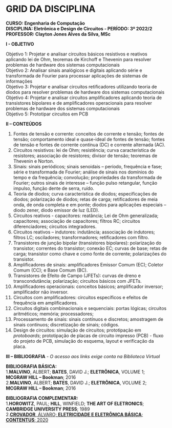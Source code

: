 # GRID DA DISCIPLINA 

**CURSO: Engenharia de Computação**  
**DISCIPLINA: Eletrônica e Design de Circuitos - PERÍODO: 3º 2022/2**  
**PROFESSOR: Clayton Jones Alves da Silva, MSc**

**I - OBJETIVO** 

Objetivo 1: Projetar e analisar circuitos básicos resistivos e reativos aplicando lei de Ohm, teoremas de Kirchoff e Thevenin para resolver problemas de hardware dos sistemas computacionais  
Objetivo 2: Analisar sinais analógicos e digitais aplicando série e transformada de Fourier para processar aplicações de sistemas de informações  
Objetivo 3: Projetar e analisar circuitos retificadores utilizando teoria de diodos para resolver problemas de hardware dos sistemas computacionais      
Objetivo 4: Projetar e analisar circuitos amplificadores aplicando teoria de transistores bipolares e de amplificadores operacionais para resolver problemas de hardware dos sistemas computacionais  
Objetivo 5: Prototipar circuitos em PCB

**II – CONTEÚDOS**

1. Fontes de tensão e corrente: conceitos de corrente e tensão; fontes de tensão; comportamento ideal e quase-ideal de fontes de tensão; fontes de tensão e fontes de corrente contínua (DC) e corrente alternada (AC).  
2. Circuitos resistivos: lei de Ohm; resistência; curva característica de resistores; associação de resistores; divisor de tensão; teoremas de Thevenin e Norton.  
3. Sinais: sinais periódicos; sinais senoidais – período, frequência e fase; série e transformada de Fourier; análise de sinais nos domínios do tempo e da frequência; convolução; propriedades da transformada de Fourier; outros sinais de interesse – função pulso retangular, função impulso, função dente de serra, ruído.  
4. Teoria de diodos; curva característica de diodos; especificações de diodos; polarização de diodos; retas de carga; retificadores de meia onda, de onda completa e em ponte; diodos para aplicações especiais – diodo zener, diodo emissor de luz (LED).  
5. Circuitos reativos - capacitores: reatância; Lei de Ohm generalizada; capacitores; associação de capacitores; filtros RC; circuitos diferenciadores; circuitos integradores.  
6. Circuitos reativos – indutores: indutância; associação de indutores; filtros LC; osciladores; transformadores; retificadores com filtro.  
7. Transistores de junção bipolar (transistores bipolares): polarização do transistor; correntes do transistor; conexão EC; curvas de base; retas de carga; transistor como chave e como fonte de corrente; polarizações do transistor.  
8. Amplificadores de sinais: amplificadores Emissor Comum (EC); Coletor Comum (CC); e Base Comum (BC).  
9. Transistores de Efeito de Campo (JFETs): curvas de dreno e transcondutância; polarização; circuitos básicos com JFETs.  
10. Amplificadores operacionais: conceitos básicos; amplificador inversor; amplificador não inversor.  
11. Circuitos com amplificadores: circuitos específicos e efeitos de frequência em amplificadores.   
12. Circuitos digitais combinacionais e sequenciais: portas lógicas; circuitos aritméticos; memória; processadores;   
13. Processamento de sinais: sinais contínuos e discretos; amostragem de sinais contínuos; discretização de sinais; códigos.  
14. Design de circuitos: simulação de circuitos; prototipação em *protoboards*; prototipação de placas de circuito impresso (PCB) - fluxo do projeto de PCB, simulação do esquema, layout e verificação da placa.  


**III – BIBLIOGRAFIA** - *O acesso aos links exige conta na Biblioteca Virtual*

**BIBLIOGRAFIA BÁSICA:**  
1.**MALVINO**, ALBERT; **BATES**, DAVID J.; **ELETRÔNICA**, VOLUME 1; **MCGRAW HILL – Bookman**; 2016  
2.**MALVINO**, ALBERT; **BATES**, DAVID J.; **ELETRÔNICA**, VOLUME 2; **MCGRAW HILL – Bookman**; 2016

**BIBLIOGRAFIA COMPLEMENTAR:**    
1.**HOROWITZ**, PAUL; **HILL**, WINFIELD; **THE ART OF ELETRONICS**; **CAMBRIDGE UNIVERSITY PRESS**; 1989  
2.[**CROVADOR**, ÁLVARO; **ELETRICIDADE E ELETRÔNICA BÁSICA**; **CONTENTUS**; 2020](https://plataforma.bvirtual.com.br/Leitor/Publicacao/188316/pdf/0)

